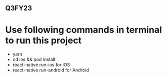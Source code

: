 ## Q3FY23 

# Use following commands in terminal to run this project
- yarn 
- cd ios && pod install
- react-native run-ios for iOS
- react-native run-android for Android


